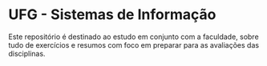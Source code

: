 # UFG - Sistemas de Informação

Este repositório é destinado ao estudo em conjunto com a faculdade, sobre tudo de exercícios e resumos com foco em preparar para as avaliações das disciplinas.



